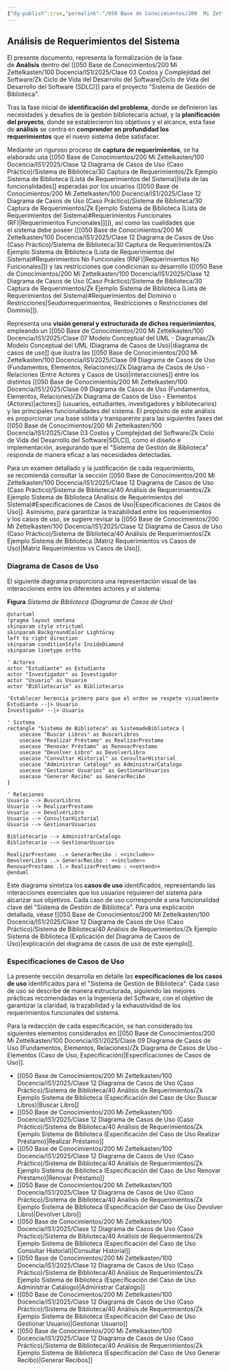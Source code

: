 ```yaml
---
{"dg-publish":true,"permalink":"/050 Base de Conocimientos/200  Mi Zettelkasten/100 Docencia/IS1/2025/Clase 12 Diagrama de Casos de Uso (Caso Práctico)/Sistema de Biblioteca/40 Análisis de Requerimientos/Zk Ejemplo Sistema de Biblioteca (Análisis de Requerimientos del Sistema)/","tags":["digitalGarden","sistema","UML","diagramaCasosDeUso"]}
---
```


## Análisis de Requerimientos del Sistema

El presente documento, representa la formalización de la fase de **Análisis** dentro del [[050 Base de Conocimientos/200  Mi Zettelkasten/100 Docencia/IS1/2025/Clase 03 Costos y Complejidad del Software/Zk Ciclo de Vida del Desarrollo del Software\|Ciclo de Vida del Desarrollo del Software (SDLC)]] para el proyecto "Sistema de Gestión de Biblioteca".

Tras la fase inicial de **identificación del problema**, donde se definieron las necesidades y desafíos de la gestión bibliotecaria actual, y la **planificación del proyecto**, donde se establecieron los objetivos y el alcance, esta fase de **análisis** se centra en **comprender en profundidad los requerimientos** que el nuevo sistema debe satisfacer.

Mediante un riguroso proceso de **captura de requerimientos**, se ha elaborado una [[050 Base de Conocimientos/200  Mi Zettelkasten/100 Docencia/IS1/2025/Clase 12 Diagrama de Casos de Uso (Caso Práctico)/Sistema de Biblioteca/30 Captura de Requerimientos/Zk Ejemplo Sistema de Biblioteca (Lista de Requerimientos del Sistema)\|lista de las funcionalidades]] esperadas por los usuarios ([[050 Base de Conocimientos/200  Mi Zettelkasten/100 Docencia/IS1/2025/Clase 12 Diagrama de Casos de Uso (Caso Práctico)/Sistema de Biblioteca/30 Captura de Requerimientos/Zk Ejemplo Sistema de Biblioteca (Lista de Requerimientos del Sistema)#Requerimientos Funcionales (RF)\|Requerimientos Funcionales]]]]), así como las cualidades que el sistema debe poseer ([[050 Base de Conocimientos/200  Mi Zettelkasten/100 Docencia/IS1/2025/Clase 12 Diagrama de Casos de Uso (Caso Práctico)/Sistema de Biblioteca/30 Captura de Requerimientos/Zk Ejemplo Sistema de Biblioteca (Lista de Requerimientos del Sistema)#Requerimientos No Funcionales (RNF)\|Requerimientos No Funcionales]]) y las restricciones que condicionan su desarrollo ([[050 Base de Conocimientos/200  Mi Zettelkasten/100 Docencia/IS1/2025/Clase 12 Diagrama de Casos de Uso (Caso Práctico)/Sistema de Biblioteca/30 Captura de Requerimientos/Zk Ejemplo Sistema de Biblioteca (Lista de Requerimientos del Sistema)#Requerimientos del Dominio o Restricciones\|Seudorrequerimientos, Restricciones o Restricciones del Dominio]]).

Representa una **visión general y estructurada de dichos requerimientos**, empleando un [[050 Base de Conocimientos/200  Mi Zettelkasten/100 Docencia/IS1/2025/Clase 07 Modelo Conceptual del UML - Diagramas/Zk Modelo Conceptual del UML (Diagrama de Casos de Uso)\|diagrama de casos de uso]] que ilustra las [[050 Base de Conocimientos/200  Mi Zettelkasten/100 Docencia/IS1/2025/Clase 09 Diagrama de Casos de Uso (Fundamentos, Elementos, Relaciones)/Zk Diagrama de Casos de Uso - Relaciones (Entre Actores y Casos de Uso)\|interacciones]] entre los distintos [[050 Base de Conocimientos/200  Mi Zettelkasten/100 Docencia/IS1/2025/Clase 09 Diagrama de Casos de Uso (Fundamentos, Elementos, Relaciones)/Zk Diagrama de Casos de Uso - Elementos (Actores)\|actores]] (usuarios, estudiantes, investigadores y bibliotecarios) y las principales funcionalidades del sistema. El propósito de este análisis es proporcionar una base sólida y transparente para las siguientes fases del [[050 Base de Conocimientos/200  Mi Zettelkasten/100 Docencia/IS1/2025/Clase 03 Costos y Complejidad del Software/Zk Ciclo de Vida del Desarrollo del Software\|SDLC]], como el diseño e implementación, asegurando que el "Sistema de Gestión de Biblioteca" responda de manera eficaz a las necesidades detectadas.

Para un examen detallado y la justificación de cada requerimiento, se recomienda consultar la sección [[050 Base de Conocimientos/200  Mi Zettelkasten/100 Docencia/IS1/2025/Clase 12 Diagrama de Casos de Uso (Caso Práctico)/Sistema de Biblioteca/40 Análisis de Requerimientos/Zk Ejemplo Sistema de Biblioteca (Análisis de Requerimientos del Sistema)#Especificaciones de Casos de Uso\|Especificaciones de Casos de Uso]]. Asimismo, para garantizar la trazabilidad entre los requerimientos y los casos de uso, se sugiere revisar la [[050 Base de Conocimientos/200  Mi Zettelkasten/100 Docencia/IS1/2025/Clase 12 Diagrama de Casos de Uso (Caso Práctico)/Sistema de Biblioteca/40 Análisis de Requerimientos/Zk Ejemplo Sistema de Biblioteca (Matriz Requerimientos vs Casos de Uso)\|Matriz Requerimientos vs Casos de Uso]].


### Diagrama de Casos de Uso

El siguiente diagrama proporciona una representación visual de las interacciones entre los diferentes actores y el sistema:

**Figura**
_Sistema de Biblioteca (Diagrama de Casos de Uso)_
```plantuml
@startuml
!pragma layout smetana
skinparam style strictuml
skinparam BackgroundColor LightGray
left to right direction
skinparam conditionStyle InsideDiamond
skinparam linetype ortho

' Actores
actor "Estudiante" as Estudiante
actor "Investigador" as Investigador
actor "Usuario" as Usuario
actor "Bibliotecario" as Bibliotecario

'Establecer herencia primero para que el orden se respete visualmente
Estudiante --|> Usuario
Investigador --|> Usuario

' Sistema
rectangle "Sistema de Biblioteca" as SistemadeBiblioteca {
	usecase "Buscar Libros" as BuscarLibros
	usecase "Realizar Préstamo" as RealizarPrestamo
	usecase "Renovar Préstamo" as RenovarPrestamo
	usecase "Devolver Libro" as DevolverLibro
	usecase "Consultar Historial" as ConsultarHistorial
	usecase "Administrar Catálogo" as AdministrarCatalogo
	usecase "Gestionar Usuarios" as GestionarUsuarios
	usecase "Generar Recibo" as GenerarRecibo
}

' Relaciones
Usuario --> BuscarLibros
Usuario --> RealizarPrestamo
Usuario --> DevolverLibro
Usuario --> ConsultarHistorial
Usuario --> GestionarUsuarios

Bibliotecario --> AdministrarCatalogo
Bibliotecario --> GestionarUsuarios

RealizarPrestamo ..> GenerarRecibo : <<include>>
DevolverLibro ..> GenerarRecibo : <<include>>
RenovarPrestamo .l.> RealizarPrestamo : <<extend>>
@enduml
```

Este diagrama sintetiza los **casos de uso** identificados, representando las interacciones esenciales que los usuarios requieren del sistema para alcanzar sus objetivos. Cada caso de uso corresponde a una funcionalidad clave del "Sistema de Gestión de Biblioteca". Para una explicación detallada, véase [[050 Base de Conocimientos/200  Mi Zettelkasten/100 Docencia/IS1/2025/Clase 12 Diagrama de Casos de Uso (Caso Práctico)/Sistema de Biblioteca/40 Análisis de Requerimientos/Zk Ejemplo Sistema de Biblioteca (Explicación del Diagrama de Casos de Uso)\|explicación del diagrama de casos de uso de este ejemplo]].

### Especificaciones de Casos de Uso

La presente sección desarrolla en detalle las **especificaciones de los casos de uso** identificados para el "Sistema de Gestión de Biblioteca". Cada caso de uso se describe de manera estructurada, siguiendo las mejores prácticas recomendadas en la Ingeniería del Software, con el objetivo de garantizar la claridad, la trazabilidad y la exhaustividad de los requerimientos funcionales del sistema.

Para la redacción de cada especificación, se han considerado los siguientes elementos considerados en [[050 Base de Conocimientos/200  Mi Zettelkasten/100 Docencia/IS1/2025/Clase 09 Diagrama de Casos de Uso (Fundamentos, Elementos, Relaciones)/Zk Diagrama de Casos de Uso - Elementos (Caso de Uso, Especificación)\|Especificaciones de Casos de Uso]].

- [[050 Base de Conocimientos/200  Mi Zettelkasten/100 Docencia/IS1/2025/Clase 12 Diagrama de Casos de Uso (Caso Práctico)/Sistema de Biblioteca/40 Análisis de Requerimientos/Zk Ejemplo Sistema de Biblioteca (Especificación del Caso de Uso Buscar Libros)\|Buscar Libro]]
- [[050 Base de Conocimientos/200  Mi Zettelkasten/100 Docencia/IS1/2025/Clase 12 Diagrama de Casos de Uso (Caso Práctico)/Sistema de Biblioteca/40 Análisis de Requerimientos/Zk Ejemplo Sistema de Biblioteca (Especificación del Caso de Uso Realizar Préstamo)\|Realizar Préstamo]]
- [[050 Base de Conocimientos/200  Mi Zettelkasten/100 Docencia/IS1/2025/Clase 12 Diagrama de Casos de Uso (Caso Práctico)/Sistema de Biblioteca/40 Análisis de Requerimientos/Zk Ejemplo Sistema de Biblioteca (Especificación del Caso de Uso Renovar Préstamo)\|Renovar Préstamo]]
- [[050 Base de Conocimientos/200  Mi Zettelkasten/100 Docencia/IS1/2025/Clase 12 Diagrama de Casos de Uso (Caso Práctico)/Sistema de Biblioteca/40 Análisis de Requerimientos/Zk Ejemplo Sistema de Biblioteca (Especificación del Caso de Uso Devolver Libro)\|Devolver Libro]]
- [[050 Base de Conocimientos/200  Mi Zettelkasten/100 Docencia/IS1/2025/Clase 12 Diagrama de Casos de Uso (Caso Práctico)/Sistema de Biblioteca/40 Análisis de Requerimientos/Zk Ejemplo Sistema de Biblioteca (Especificación del Caso de Uso Consultar Historial)\|Consultar Historial]]
- [[050 Base de Conocimientos/200  Mi Zettelkasten/100 Docencia/IS1/2025/Clase 12 Diagrama de Casos de Uso (Caso Práctico)/Sistema de Biblioteca/40 Análisis de Requerimientos/Zk Ejemplo Sistema de Biblioteca (Especificación del Caso de Uso Administrar Catálogo)\|Administrar Catálogo]]
- [[050 Base de Conocimientos/200  Mi Zettelkasten/100 Docencia/IS1/2025/Clase 12 Diagrama de Casos de Uso (Caso Práctico)/Sistema de Biblioteca/40 Análisis de Requerimientos/Zk Ejemplo Sistema de Biblioteca (Especificación del Caso de Uso Gestionar Usuario)\|Gestionar Usuario]]
- [[050 Base de Conocimientos/200  Mi Zettelkasten/100 Docencia/IS1/2025/Clase 12 Diagrama de Casos de Uso (Caso Práctico)/Sistema de Biblioteca/40 Análisis de Requerimientos/Zk Ejemplo Sistema de Biblioteca (Especificación del Caso de Uso Generar Recibo)\|Generar Recibos]]



